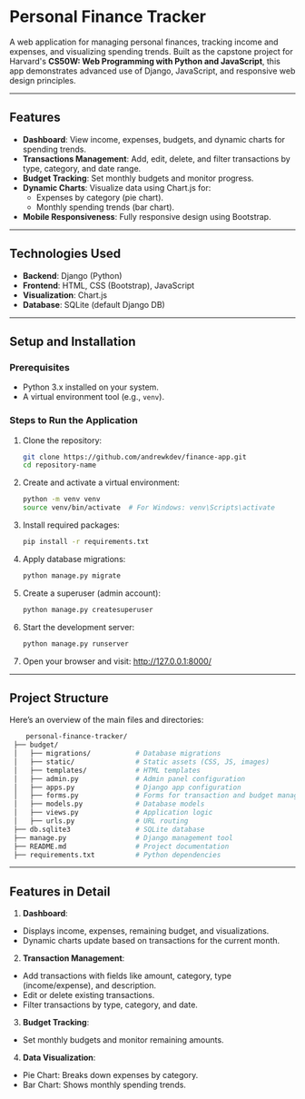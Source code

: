 # Personal Finance Tracker

A web application for managing personal finances, tracking income and expenses, and visualizing spending trends. Built as the capstone project for Harvard's **CS50W: Web Programming with Python and JavaScript**, this app demonstrates advanced use of Django, JavaScript, and responsive web design principles.

---

## Features
- **Dashboard**: View income, expenses, budgets, and dynamic charts for spending trends.
- **Transactions Management**: Add, edit, delete, and filter transactions by type, category, and date range.
- **Budget Tracking**: Set monthly budgets and monitor progress.
- **Dynamic Charts**: Visualize data using Chart.js for:
  - Expenses by category (pie chart).
  - Monthly spending trends (bar chart).
- **Mobile Responsiveness**: Fully responsive design using Bootstrap.

---

## Technologies Used
- **Backend**: Django (Python)
- **Frontend**: HTML, CSS (Bootstrap), JavaScript
- **Visualization**: Chart.js
- **Database**: SQLite (default Django DB)

---

## Setup and Installation

### Prerequisites
- Python 3.x installed on your system.
- A virtual environment tool (e.g., `venv`).

### Steps to Run the Application
1. Clone the repository:
   ```bash
   git clone https://github.com/andrewkdev/finance-app.git
   cd repository-name
   ```
2. Create and activate a virtual environment:
   ```bash
   python -m venv venv
   source venv/bin/activate  # For Windows: venv\Scripts\activate
   ```
3. Install required packages:
   ```bash
   pip install -r requirements.txt
   ```
4. Apply database migrations:
   ```bash
   python manage.py migrate
   ```
5. Create a superuser (admin account):
   ```bash
   python manage.py createsuperuser
   ```
6. Start the development server:
   ```bash
   python manage.py runserver
   ```
7. Open your browser and visit: http://127.0.0.1:8000/

---

## Project Structure 
Here’s an overview of the main files and directories:
   ```bash
       personal-finance-tracker/
    ├── budget/
    │   ├── migrations/           # Database migrations
    │   ├── static/               # Static assets (CSS, JS, images)
    │   ├── templates/            # HTML templates
    │   ├── admin.py              # Admin panel configuration
    │   ├── apps.py               # Django app configuration
    │   ├── forms.py              # Forms for transaction and budget management
    │   ├── models.py             # Database models
    │   ├── views.py              # Application logic
    │   ├── urls.py               # URL routing
    ├── db.sqlite3                # SQLite database
    ├── manage.py                 # Django management tool
    ├── README.md                 # Project documentation
    ├── requirements.txt          # Python dependencies

   ```

---

## Features in Detail
1. **Dashboard**:
  - Displays income, expenses, remaining budget, and visualizations.
  - Dynamic charts update based on transactions for the current month.
2. **Transaction Management**:
  - Add transactions with fields like amount, category, type (income/expense), and description.
  - Edit or delete existing transactions.
  - Filter transactions by type, category, and date.
3. **Budget Tracking**:
  - Set monthly budgets and monitor remaining amounts.
4. **Data Visualization**:
  - Pie Chart: Breaks down expenses by category.
  - Bar Chart: Shows monthly spending trends.

